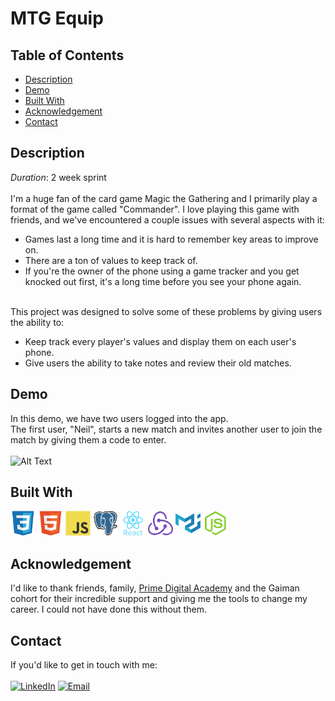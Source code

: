 # MTG Equip
## Table of Contents
  - [Description](#description)
  - [Demo](#demo)
  - [Built With](#built-with)
  - [Acknowledgement](#acknowledgement)
  - [Contact](#contact)

## Description
*Duration*: 2 week sprint<br>
<br>
I'm a huge fan of the card game Magic the Gathering and I primarily play a format of the game called "Commander". I love playing this game with friends, and we've encountered a couple issues with several aspects with it:

  - Games last a long time and it is hard to remember key areas to improve on.
  - There are a ton of values to keep track of.
  - If you're the owner of the phone using a game tracker and you get knocked out first, it's a long time before you see your phone again.
<br>
This project was designed to solve some of these problems by giving users the ability to:

  - Keep track every player's values and display them on each user's phone.
  - Give users the ability to take notes and review their old matches.

## Demo
In this demo, we have two users logged into the app.<br>
The first user, "Neil", starts a new match and invites another user to join the match by giving them a code to enter.<br>
<br>
![Alt Text](https://media.giphy.com/media/FIubwBmljZpjJrgDfg/giphy.gif)

## Built With
<a href="https://www.w3schools.com/w3css/defaulT.asp"><img src="https://raw.githubusercontent.com/devicons/devicon/master/icons/css3/css3-original.svg" height="40px" width="40px" /></a>
<a href="https://www.w3schools.com/html/"><img src="https://raw.githubusercontent.com/devicons/devicon/master/icons/html5/html5-original.svg" height="40px" width="40px" /></a>
<a href="https://www.w3schools.com/js/default.asp"><img src="https://raw.githubusercontent.com/devicons/devicon/master/icons/javascript/javascript-original.svg" height="40px" width="40px" /></a>
<a href="https://www.postgresql.org/"><img src="https://raw.githubusercontent.com/devicons/devicon/master/icons/postgresql/postgresql-original.svg" height="40px" width="40px" /></a>
<a href="https://reactjs.org/"><img src="https://raw.githubusercontent.com/devicons/devicon/master/icons/react/react-original-wordmark.svg" height="40px" width="40px" /></a>
<a href="https://redux.js.org/"><img src="https://raw.githubusercontent.com/devicons/devicon/master/icons/redux/redux-original.svg" height="40px" width="40px" /></a>
<a href="https://material-ui.com/"><img src="https://raw.githubusercontent.com/devicons/devicon/master/icons/materialui/materialui-original.svg" height="40px" width="40px" /></a>
<a href="https://nodejs.org/en/"><img src="https://github.com/devicons/devicon/blob/master/icons/nodejs/nodejs-plain.svg" height="40px" width="40px" /></a>

## Acknowledgement
I'd like to thank friends, family, [Prime Digital Academy](www.primeacademy.io) and the Gaiman cohort for their incredible support and giving me the tools to change my career. I could not have done this without them.

## Contact
If you'd like to get in touch with me:<br>
<br>
[![LinkedIn](https://img.shields.io/badge/-LinkedIn-blue?style=for-the-badge&logo=linkedin)](https://www.linkedin.com/in/neil-hanson-125bb5122/)
[![Email](https://img.shields.io/badge/-gmail-orange?style=for-the-badge&logo=gmail)](mailto:neilhanson.pro@gmail.com) 

